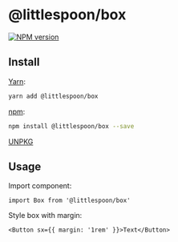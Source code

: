 # @littlespoon/box

[![NPM version](https://img.shields.io/npm/v/@littlespoon/box.svg)](https://www.npmjs.com/package/@littlespoon/box)

## Install

[Yarn](https://yarnpkg.com/package/@littlespoon/box):

```sh
yarn add @littlespoon/box
```

[npm](https://www.npmjs.com/package/@littlespoon/box):

```sh
npm install @littlespoon/box --save
```

[UNPKG](https://unpkg.com/browse/@littlespoon/box/)

## Usage

Import component:

```tsx
import Box from '@littlespoon/box'
```

Style box with margin:

```tsx
<Button sx={{ margin: '1rem' }}>Text</Button>
```
